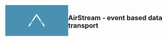 <img src="assets/airstream-logo.png" alt="AirStream Logo" align="left" height="100" width="200" >

## AirStream - event based data transport 


